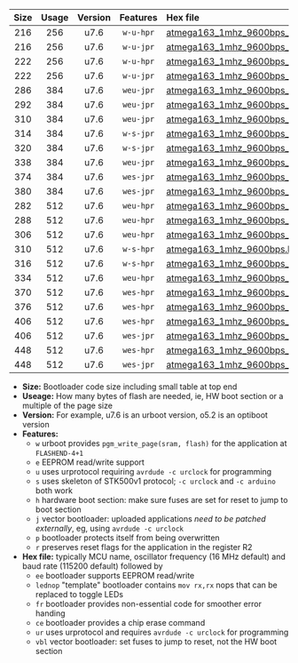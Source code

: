 |Size|Usage|Version|Features|Hex file|
|:-:|:-:|:-:|:-:|:--|
|216|256|u7.6|`w-u-hpr`|[atmega163_1mhz_9600bps_ur.hex](https://raw.githubusercontent.com/stefanrueger/urboot/main/bootloaders/atmega163/fcpu_1mhz/9600_bps/atmega163_1mhz_9600bps_ur.hex)|
|216|256|u7.6|`w-u-jpr`|[atmega163_1mhz_9600bps_ur_vbl.hex](https://raw.githubusercontent.com/stefanrueger/urboot/main/bootloaders/atmega163/fcpu_1mhz/9600_bps/atmega163_1mhz_9600bps_ur_vbl.hex)|
|222|256|u7.6|`w-u-hpr`|[atmega163_1mhz_9600bps_lednop_ur.hex](https://raw.githubusercontent.com/stefanrueger/urboot/main/bootloaders/atmega163/fcpu_1mhz/9600_bps/atmega163_1mhz_9600bps_lednop_ur.hex)|
|222|256|u7.6|`w-u-jpr`|[atmega163_1mhz_9600bps_lednop_ur_vbl.hex](https://raw.githubusercontent.com/stefanrueger/urboot/main/bootloaders/atmega163/fcpu_1mhz/9600_bps/atmega163_1mhz_9600bps_lednop_ur_vbl.hex)|
|286|384|u7.6|`weu-jpr`|[atmega163_1mhz_9600bps_ee_ur_vbl.hex](https://raw.githubusercontent.com/stefanrueger/urboot/main/bootloaders/atmega163/fcpu_1mhz/9600_bps/atmega163_1mhz_9600bps_ee_ur_vbl.hex)|
|292|384|u7.6|`weu-jpr`|[atmega163_1mhz_9600bps_ee_lednop_ur_vbl.hex](https://raw.githubusercontent.com/stefanrueger/urboot/main/bootloaders/atmega163/fcpu_1mhz/9600_bps/atmega163_1mhz_9600bps_ee_lednop_ur_vbl.hex)|
|310|384|u7.6|`weu-jpr`|[atmega163_1mhz_9600bps_ee_lednop_fr_ur_vbl.hex](https://raw.githubusercontent.com/stefanrueger/urboot/main/bootloaders/atmega163/fcpu_1mhz/9600_bps/atmega163_1mhz_9600bps_ee_lednop_fr_ur_vbl.hex)|
|314|384|u7.6|`w-s-jpr`|[atmega163_1mhz_9600bps_vbl.hex](https://raw.githubusercontent.com/stefanrueger/urboot/main/bootloaders/atmega163/fcpu_1mhz/9600_bps/atmega163_1mhz_9600bps_vbl.hex)|
|320|384|u7.6|`w-s-jpr`|[atmega163_1mhz_9600bps_lednop_vbl.hex](https://raw.githubusercontent.com/stefanrueger/urboot/main/bootloaders/atmega163/fcpu_1mhz/9600_bps/atmega163_1mhz_9600bps_lednop_vbl.hex)|
|338|384|u7.6|`weu-jpr`|[atmega163_1mhz_9600bps_ee_lednop_fr_ce_ur_vbl.hex](https://raw.githubusercontent.com/stefanrueger/urboot/main/bootloaders/atmega163/fcpu_1mhz/9600_bps/atmega163_1mhz_9600bps_ee_lednop_fr_ce_ur_vbl.hex)|
|374|384|u7.6|`wes-jpr`|[atmega163_1mhz_9600bps_ee_vbl.hex](https://raw.githubusercontent.com/stefanrueger/urboot/main/bootloaders/atmega163/fcpu_1mhz/9600_bps/atmega163_1mhz_9600bps_ee_vbl.hex)|
|380|384|u7.6|`wes-jpr`|[atmega163_1mhz_9600bps_ee_lednop_vbl.hex](https://raw.githubusercontent.com/stefanrueger/urboot/main/bootloaders/atmega163/fcpu_1mhz/9600_bps/atmega163_1mhz_9600bps_ee_lednop_vbl.hex)|
|282|512|u7.6|`weu-hpr`|[atmega163_1mhz_9600bps_ee_ur.hex](https://raw.githubusercontent.com/stefanrueger/urboot/main/bootloaders/atmega163/fcpu_1mhz/9600_bps/atmega163_1mhz_9600bps_ee_ur.hex)|
|288|512|u7.6|`weu-hpr`|[atmega163_1mhz_9600bps_ee_lednop_ur.hex](https://raw.githubusercontent.com/stefanrueger/urboot/main/bootloaders/atmega163/fcpu_1mhz/9600_bps/atmega163_1mhz_9600bps_ee_lednop_ur.hex)|
|306|512|u7.6|`weu-hpr`|[atmega163_1mhz_9600bps_ee_lednop_fr_ur.hex](https://raw.githubusercontent.com/stefanrueger/urboot/main/bootloaders/atmega163/fcpu_1mhz/9600_bps/atmega163_1mhz_9600bps_ee_lednop_fr_ur.hex)|
|310|512|u7.6|`w-s-hpr`|[atmega163_1mhz_9600bps.hex](https://raw.githubusercontent.com/stefanrueger/urboot/main/bootloaders/atmega163/fcpu_1mhz/9600_bps/atmega163_1mhz_9600bps.hex)|
|316|512|u7.6|`w-s-hpr`|[atmega163_1mhz_9600bps_lednop.hex](https://raw.githubusercontent.com/stefanrueger/urboot/main/bootloaders/atmega163/fcpu_1mhz/9600_bps/atmega163_1mhz_9600bps_lednop.hex)|
|334|512|u7.6|`weu-hpr`|[atmega163_1mhz_9600bps_ee_lednop_fr_ce_ur.hex](https://raw.githubusercontent.com/stefanrueger/urboot/main/bootloaders/atmega163/fcpu_1mhz/9600_bps/atmega163_1mhz_9600bps_ee_lednop_fr_ce_ur.hex)|
|370|512|u7.6|`wes-hpr`|[atmega163_1mhz_9600bps_ee.hex](https://raw.githubusercontent.com/stefanrueger/urboot/main/bootloaders/atmega163/fcpu_1mhz/9600_bps/atmega163_1mhz_9600bps_ee.hex)|
|376|512|u7.6|`wes-hpr`|[atmega163_1mhz_9600bps_ee_lednop.hex](https://raw.githubusercontent.com/stefanrueger/urboot/main/bootloaders/atmega163/fcpu_1mhz/9600_bps/atmega163_1mhz_9600bps_ee_lednop.hex)|
|406|512|u7.6|`wes-hpr`|[atmega163_1mhz_9600bps_ee_lednop_fr.hex](https://raw.githubusercontent.com/stefanrueger/urboot/main/bootloaders/atmega163/fcpu_1mhz/9600_bps/atmega163_1mhz_9600bps_ee_lednop_fr.hex)|
|406|512|u7.6|`wes-jpr`|[atmega163_1mhz_9600bps_ee_lednop_fr_vbl.hex](https://raw.githubusercontent.com/stefanrueger/urboot/main/bootloaders/atmega163/fcpu_1mhz/9600_bps/atmega163_1mhz_9600bps_ee_lednop_fr_vbl.hex)|
|448|512|u7.6|`wes-hpr`|[atmega163_1mhz_9600bps_ee_lednop_fr_ce.hex](https://raw.githubusercontent.com/stefanrueger/urboot/main/bootloaders/atmega163/fcpu_1mhz/9600_bps/atmega163_1mhz_9600bps_ee_lednop_fr_ce.hex)|
|448|512|u7.6|`wes-jpr`|[atmega163_1mhz_9600bps_ee_lednop_fr_ce_vbl.hex](https://raw.githubusercontent.com/stefanrueger/urboot/main/bootloaders/atmega163/fcpu_1mhz/9600_bps/atmega163_1mhz_9600bps_ee_lednop_fr_ce_vbl.hex)|

- **Size:** Bootloader code size including small table at top end
- **Useage:** How many bytes of flash are needed, ie, HW boot section or a multiple of the page size
- **Version:** For example, u7.6 is an urboot version, o5.2 is an optiboot version
- **Features:**
  + `w` urboot provides `pgm_write_page(sram, flash)` for the application at `FLASHEND-4+1`
  + `e` EEPROM read/write support
  + `u` uses urprotocol requiring `avrdude -c urclock` for programming
  + `s` uses skeleton of STK500v1 protocol; `-c urclock` and `-c arduino` both work
  + `h` hardware boot section: make sure fuses are set for reset to jump to boot section
  + `j` vector bootloader: uploaded applications *need to be patched externally*, eg, using `avrdude -c urclock`
  + `p` bootloader protects itself from being overwritten
  + `r` preserves reset flags for the application in the register R2
- **Hex file:** typically MCU name, oscillator frequency (16 MHz default) and baud rate (115200 default) followed by
  + `ee` bootloader supports EEPROM read/write
  + `lednop` "template" bootloader contains `mov rx,rx` nops that can be replaced to toggle LEDs
  + `fr` bootloader provides non-essential code for smoother error handing
  + `ce` bootloader provides a chip erase command
  + `ur` uses urprotocol and requires `avrdude -c urclock` for programming
  + `vbl` vector bootloader: set fuses to jump to reset, not the HW boot section
